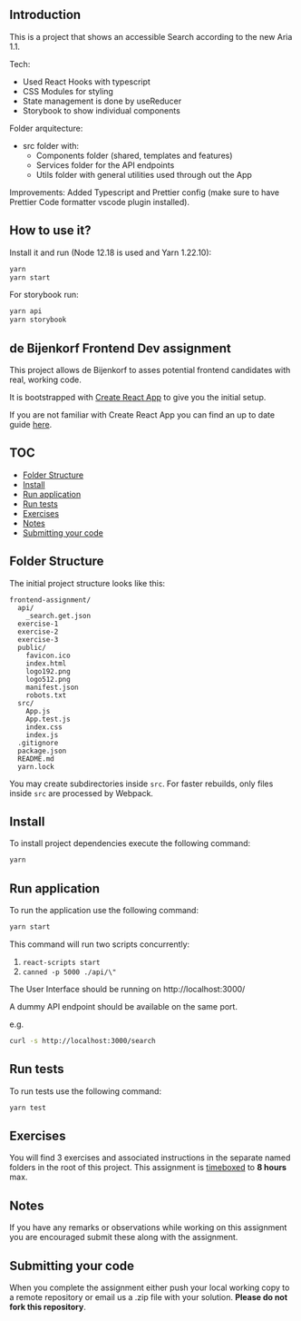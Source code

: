 <!-- omit in toc -->
## Introduction
This is a project that shows an accessible Search according to the new Aria 1.1.

Tech:
* Used React Hooks with typescript
* CSS Modules for styling
* State management is done by useReducer
* Storybook to show individual components

Folder arquitecture:
* src folder with:
    * Components folder (shared, templates and features)
    * Services folder for the API endpoints
    * Utils folder with general utilities used through out the App

Improvements:
Added Typescript and Prettier config (make sure to have Prettier Code formatter vscode plugin installed).

## How to use it?
Install it and run (Node 12.18 is used and Yarn 1.22.10):

```bash
yarn
yarn start
```

For storybook run:
```bash
yarn api
yarn storybook
```

## de Bijenkorf Frontend Dev assignment

This project allows de Bijenkorf to asses potential frontend candidates with real, working code.

It is bootstrapped with [Create React App](https://github.com/facebook/create-react-app) to give you the initial setup.

If you are not familiar with Create React App you can find an up to date guide [here](https://github.com/facebook/create-react-app/blob/master/packages/cra-template/template/README.md).

<!-- omit in toc -->

## TOC

-   [Folder Structure](#folder-structure)
-   [Install](#install)
-   [Run application](#run-application)
-   [Run tests](#run-tests)
-   [Exercises](#exercises)
-   [Notes](#notes)
-   [Submitting your code](#submitting-your-code)

## Folder Structure

The initial project structure looks like this:

```
frontend-assignment/
  api/
    _search.get.json
  exercise-1
  exercise-2
  exercise-3
  public/
    favicon.ico
    index.html
    logo192.png
    logo512.png
    manifest.json
    robots.txt
  src/
    App.js
    App.test.js
    index.css
    index.js
  .gitignore
  package.json
  README.md
  yarn.lock
```

You may create subdirectories inside `src`. For faster rebuilds, only files inside `src` are processed by Webpack.

## Install

To install project dependencies execute the following command:

```sh
yarn
```

## Run application

To run the application use the following command:

```sh
yarn start
```

This command will run two scripts concurrently:

1. `react-scripts start`
2. `canned -p 5000 ./api/\"`

The User Interface should be running on http://localhost:3000/

A dummy API endpoint should be available on the same port.

e.g.

```sh
curl -s http://localhost:3000/search
```

## Run tests

To run tests use the following command:

```sh
yarn test
```

## Exercises

You will find 3 exercises and associated instructions in the separate named folders in the root of this project. This assignment is [timeboxed](https://en.wikipedia.org/wiki/Timeboxing) to **8 hours** max.

## Notes

If you have any remarks or observations while working on this assignment you are encouraged submit these along with the assignment.

## Submitting your code

When you complete the assignment either push your local working copy to a remote repository or email us a .zip file with your solution. **Please do not fork this repository**.
